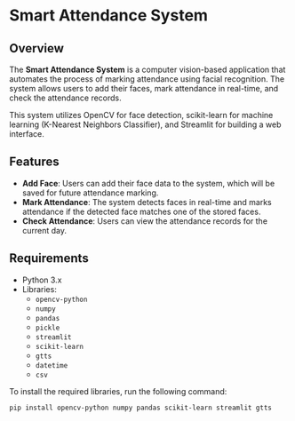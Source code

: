 # Smart Attendance System

## Overview

The **Smart Attendance System** is a computer vision-based application that automates the process of marking attendance using facial recognition. The system allows users to add their faces, mark attendance in real-time, and check the attendance records.

This system utilizes OpenCV for face detection, scikit-learn for machine learning (K-Nearest Neighbors Classifier), and Streamlit for building a web interface.

## Features

- **Add Face**: Users can add their face data to the system, which will be saved for future attendance marking.
- **Mark Attendance**: The system detects faces in real-time and marks attendance if the detected face matches one of the stored faces.
- **Check Attendance**: Users can view the attendance records for the current day.

## Requirements

- Python 3.x
- Libraries:
  - `opencv-python`
  - `numpy`
  - `pandas`
  - `pickle`
  - `streamlit`
  - `scikit-learn`
  - `gtts`
  - `datetime`
  - `csv`

To install the required libraries, run the following command:

```bash
pip install opencv-python numpy pandas scikit-learn streamlit gtts

